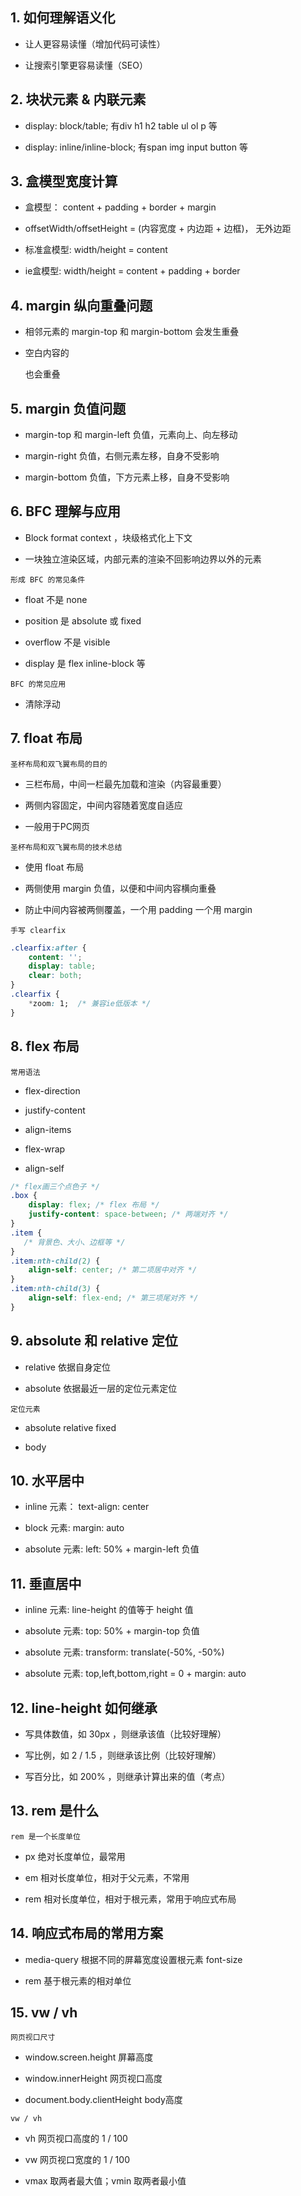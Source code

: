 ## 1. 如何理解语义化

- 让人更容易读懂（增加代码可读性）

- 让搜索引擎更容易读懂（SEO）

## 2. 块状元素 & 内联元素

- display: block/table; 有div h1 h2 table ul ol p 等

- display: inline/inline-block; 有span img input button 等

## 3. 盒模型宽度计算

- 盒模型： content + padding + border + margin

- offsetWidth/offsetHeight = (内容宽度 + 内边距 + 边框)， 无外边距
  
- 标准盒模型: width/height = content

- ie盒模型: width/height = content + padding + border

## 4. margin 纵向重叠问题

- 相邻元素的 margin-top 和 margin-bottom 会发生重叠

- 空白内容的<p></p>也会重叠

## 5. margin 负值问题

- margin-top 和 margin-left 负值，元素向上、向左移动

- margin-right 负值，右侧元素左移，自身不受影响

- margin-bottom 负值，下方元素上移，自身不受影响

## 6. BFC 理解与应用

- Block format context ，块级格式化上下文

- 一块独立渲染区域，内部元素的渲染不回影响边界以外的元素

`形成 BFC 的常见条件`

- float 不是 none

- position 是 absolute 或 fixed

- overflow 不是 visible

- display 是 flex inline-block 等

`BFC 的常见应用`

- 清除浮动

## 7. float 布局

`圣杯布局和双飞翼布局的目的`

- 三栏布局，中间一栏最先加载和渲染（内容最重要）

- 两侧内容固定，中间内容随着宽度自适应

- 一般用于PC网页

`圣杯布局和双飞翼布局的技术总结`

- 使用 float 布局

- 两侧使用 margin 负值，以便和中间内容横向重叠

- 防止中间内容被两侧覆盖，一个用 padding 一个用 margin

`手写 clearfix`

```css
.clearfix:after {
    content: '';
    display: table;
    clear: both;
}
.clearfix {
    *zoom: 1;  /* 兼容ie低版本 */
}
```

## 8. flex 布局

`常用语法`

- flex-direction
  
- justify-content

- align-items

- flex-wrap

- align-self

```css
/* flex画三个点色子 */
.box {
    display: flex; /* flex 布局 */
    justify-content: space-between; /* 两端对齐 */
}
.item {
   /* 背景色、大小、边框等 */
}
.item:nth-child(2) {
    align-self: center; /* 第二项居中对齐 */
}
.item:nth-child(3) {
    align-self: flex-end; /* 第三项尾对齐 */
}
```

## 9. absolute 和 relative 定位

- relative 依据自身定位

- absolute 依据最近一层的定位元素定位

`定位元素`

- absolute relative fixed

- body

## 10. 水平居中

- inline 元素： text-align: center

- block 元素: margin: auto

- absolute 元素: left: 50% + margin-left 负值

## 11. 垂直居中

- inline 元素: line-height 的值等于 height 值

- absolute 元素: top: 50% + margin-top 负值
  
- absolute 元素: transform: translate(-50%, -50%)
  
- absolute 元素: top,left,bottom,right = 0 + margin: auto

## 12. line-height 如何继承

- 写具体数值，如 30px ，则继承该值（比较好理解）

- 写比例，如 2 / 1.5 ，则继承该比例（比较好理解）

- 写百分比，如 200% ，则继承计算出来的值（考点）

## 13. rem 是什么

`rem 是一个长度单位`

- px 绝对长度单位，最常用

- em 相对长度单位，相对于父元素，不常用

- rem 相对长度单位，相对于根元素，常用于响应式布局

## 14. 响应式布局的常用方案

- media-query 根据不同的屏幕宽度设置根元素 font-size

- rem 基于根元素的相对单位

## 15. vw / vh

`网页视口尺寸`

- window.screen.height 屏幕高度

- window.innerHeight 网页视口高度

- document.body.clientHeight body高度

`vw / vh`

- vh 网页视口高度的 1 / 100
  
- vw 网页视口宽度的 1 / 100

- vmax 取两者最大值；vmin 取两者最小值
